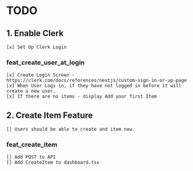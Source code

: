 # TODO

## 1. Enable Clerk
    [x] Set Up Clerk Login
    
### feat_create_user_at_login
    [x] Create Login Screen - https://clerk.com/docs/references/nextjs/custom-sign-in-or-up-page 
    [x] When User Logs in, if they have not logged in before it will create a new user.
    [x] If there are no items - display Add your first Item

## 2. Create Item Feature 
    [] Users should be able to create and item now. 

### feat_create_item
    [] Add POST to API
    [] Add CreateItem to dashboard.tsx 
    
